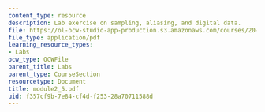 ```yaml
---
content_type: resource
description: Lab exercise on sampling, aliasing, and digital data.
file: https://ol-ocw-studio-app-production.s3.amazonaws.com/courses/20-309-biological-engineering-ii-instrumentation-and-measurement-fall-2006/f357cf9b7e84cf4df25328a70711588d_module2_5.pdf
file_type: application/pdf
learning_resource_types:
- Labs
ocw_type: OCWFile
parent_title: Labs
parent_type: CourseSection
resourcetype: Document
title: module2_5.pdf
uid: f357cf9b-7e84-cf4d-f253-28a70711588d
---
```

